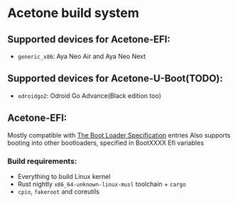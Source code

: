 # Acetone build system

## Supported devices for Acetone-EFI:

- `generic_x86`: Aya Neo Air and Aya Neo Next

## Supported devices for Acetone-U-Boot(TODO):

- `odroidgo2`: Odroid Go Advance(Black edition too)

## Acetone-EFI:

Mostly compatible with [The Boot Loader Specification](https://systemd.io/BOOT_LOADER_SPECIFICATION/) entries
Also supports booting into other bootloaders, specified in BootXXXX Efi variables

### Build requirements:
- Everything to build Linux kernel
- Rust nightly `x86_64-unknown-linux-musl` toolchain + `cargo`
- `cpio`, `fakeroot` and coreutils
